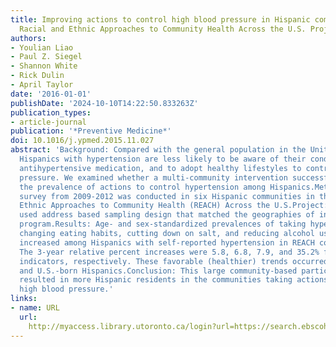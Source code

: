 ```yaml
---
title: Improving actions to control high blood pressure in Hispanic communities -
  Racial and Ethnic Approaches to Community Health Across the U.S. Project, 2009-2012.
authors:
- Youlian Liao
- Paul Z. Siegel
- Shannon White
- Rick Dulin
- April Taylor
date: '2016-01-01'
publishDate: '2024-10-10T14:22:50.833263Z'
publication_types:
- article-journal
publication: '*Preventive Medicine*'
doi: 10.1016/j.ypmed.2015.11.027
abstract: 'Background: Compared with the general population in the United States (U.S.),
  Hispanics with hypertension are less likely to be aware of their condition, to take
  antihypertensive medication, and to adopt healthy lifestyles to control high blood
  pressure. We examined whether a multi-community intervention successfully increased
  the prevalence of actions to control hypertension among Hispanics.Methods: Annual
  survey from 2009-2012 was conducted in six Hispanic communities in the Racial and
  Ethnic Approaches to Community Health (REACH) Across the U.S.Project: The survey
  used address based sampling design that matched the geographies of intervention
  program.Results: Age- and sex-standardized prevalences of taking hypertensive medication,
  changing eating habits, cutting down on salt, and reducing alcohol use significantly
  increased among Hispanics with self-reported hypertension in REACH communities.
  The 3-year relative percent increases were 5.8, 6.8, 7.9, and 35.2% for the four
  indicators, respectively. These favorable (healthier) trends occurred in both foreign-born
  and U.S.-born Hispanics.Conclusion: This large community-based participatory intervention
  resulted in more Hispanic residents in the communities taking actions to control
  high blood pressure.'
links:
- name: URL
  url: 
    http://myaccess.library.utoronto.ca/login?url=https://search.ebscohost.com/login.aspx?direct=true&db=cin20&AN=112240500&site=ehost-live
---
```

